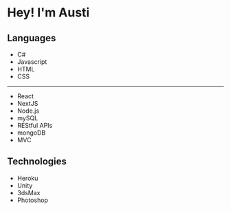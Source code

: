 # Hey! I'm Austi

## Languages
* C# 
* Javascript
* HTML
* CSS
---
* React
* NextJS
* Node.js
* mySQL
* REStful APIs
* mongoDB
* MVC

## Technologies
* Heroku
* Unity
* 3dsMax
* Photoshop

